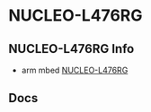# NUCLEO-L476RG

## NUCLEO-L476RG Info

* arm mbed [NUCLEO-L476RG](https://os.mbed.com/platforms/ST-Nucleo-L476RG/)

## Docs
